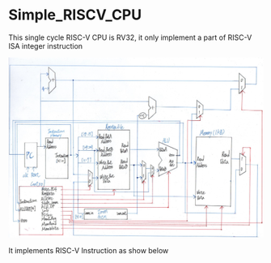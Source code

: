 # Simple_RISCV_CPU
This single cycle RISC-V CPU is RV32, it only implement a part of RISC-V ISA integer instruction

![image](https://github.com/Benson890105/Simple_RISCV_CPU/blob/riscv1.0/image/RISC-V%20Processor%20Architecture.jpg)

It implements RISC-V Instruction as show below
